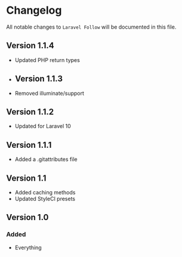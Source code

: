 # Changelog

All notable changes to `Laravel Follow` will be documented in this file.

## Version 1.1.4

- Updated PHP return types

- ## Version 1.1.3

- Removed illuminate/support

## Version 1.1.2

- Updated for Laravel 10

## Version 1.1.1

- Added a .gitattributes file

## Version 1.1

- Added caching methods
- Updated StyleCI presets

## Version 1.0

### Added

- Everything
